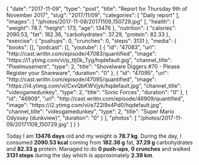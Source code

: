 {
    "date": "2017-11-09",
    "type": "post",
    "title": "Report for Thursday 9th of November 2017",
    "slug": "2017\/11\/09",
    "categories": [
        "Daily report"
    ],
    "images": [
        "\/photos\/2017-11-09\/20171109_150729.jpg"
    ],
    "health": {
        "weight": 78.7,
        "height": 173,
        "age": 13476
    },
    "nutrition": {
        "calories": 2090.53,
        "fat": 182.36,
        "carbohydrates": 37.29,
        "protein": 82.33
    },
    "exercise": {
        "pushups": 0,
        "crunches": 0,
        "steps": 3131
    },
    "media": {
        "books": [],
        "podcast": [],
        "youtube": [
            {
                "id": "47083",
                "url": "http:\/\/cast.writtn.com\/episode\/47083\/quantified",
                "image": "https:\/\/i1.ytimg.com\/vi\/p_ttj0k_Tyg\/hqdefault.jpg",
                "channel_title": "Pixelmusement",
                "type": 2,
                "title": "Shovelware Diggers #70 - Please Register your Shareware",
                "duration": "0"
            },
            {
                "id": "47095",
                "url": "http:\/\/cast.writtn.com\/episode\/47095\/quantified",
                "image": "https:\/\/i4.ytimg.com\/vi\/CxvQbKWVjyk\/hqdefault.jpg",
                "channel_title": "videogamedunkey",
                "type": 2,
                "title": "Sonic Forces",
                "duration": "0"
            },
            {
                "id": "46909",
                "url": "http:\/\/cast.writtn.com\/episode\/46909\/quantified",
                "image": "https:\/\/i2.ytimg.com\/vi\/e7Z2I9x4Pd0\/hqdefault.jpg",
                "channel_title": "videogamedunkey",
                "type": 2,
                "title": "Super Mario Odyssey (dunkview)",
                "duration": "0"
            }
        ],
        "photos": [
            "\/photos\/2017-11-09\/20171109_150729.jpg"
        ]
    }
}

Today I am <strong>13476 days</strong> old and my weight is <strong>78.7 kg</strong>. During the day, I consumed <strong>2090.53 kcal</strong> coming from <strong>182.36 g</strong> fat, <strong>37.29 g</strong> carbohydrates and <strong>82.33 g</strong> protein. Managed to do <strong>0 push-ups</strong>, <strong>0 crunches</strong> and walked <strong>3131 steps</strong> during the day which is approximately <strong>2.39 km</strong>.
